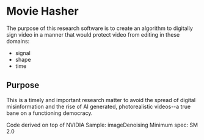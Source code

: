 # Movie Hasher
The purpose of this research software is to create an algorithm to digitally sign video in a manner that would protect video from editing in these domains:
* signal
* shape
* time

## Purpose
This is a timely and important research matter to avoid the spread of digital misinformation and the rise of AI generated, photorealistic videos--a true bane on a functioning democracy.


Code derived on top of NVIDIA Sample: imageDenoising
Minimum spec: SM 2.0
